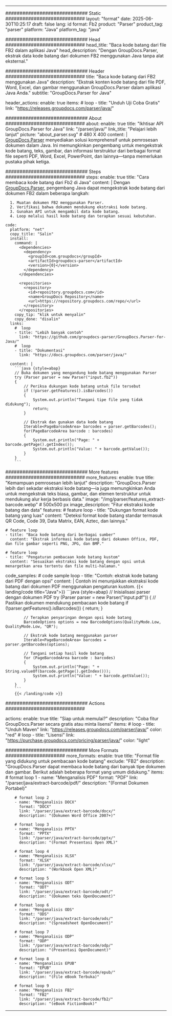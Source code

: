 


---
############################# Static ############################
layout: "format"
date:  2025-06-30T10:25:17
draft: false
lang: id
format: Fb2
product: "Parser"
product_tag: "parser"
platform: "Java"
platform_tag: "java"

############################# Head ############################
head_title: "Baca kode batang dari file FB2 dalam aplikasi Java"
head_description: "Dengan GroupDocs.Parser, ekstrak data kode batang dari dokumen FB2 menggunakan Java tanpa alat eksternal."

############################# Header ############################
title: "Baca kode batang dari FB2 menggunakan Java" 
description: "Ekstrak konten kode batang dari file PDF, Word, Excel, dan gambar menggunakan GroupDocs.Parser dalam aplikasi Java Anda."
subtitle: "GroupDocs.Parser for Java" 

header_actions:
  enable: true
  items:
    #  loop
    - title: "Unduh Uji Coba Gratis"
      link: "https://releases.groupdocs.com/parser/java/"
      
############################# About ############################
about:
    enable: true
    title: "Ikhtisar API GroupDocs.Parser for Java"
    link: "/parser/java/"
    link_title: "Pelajari lebih lanjut"
    picture: "about_parser.svg" # 480 X 400
    content: |
       [GroupDocs.Parser](/parser/java/) menyediakan solusi komprehensif untuk pemrosesan dokumen dalam Java. Ini memungkinkan pengembang untuk mengekstrak kode batang, teks, gambar, dan informasi terstruktur dari berbagai format file seperti PDF, Word, Excel, PowerPoint, dan lainnya—tanpa memerlukan pustaka pihak ketiga.

############################# Steps ############################
steps:
    enable: true
    title: "Cara membaca kode batang dari Fb2 di Java"
    content: |
      Dengan [GroupDocs.Parser](/parser/java/), pengembang Java dapat mengekstrak kode batang dari dokumen FB2 dalam beberapa langkah:
      
      1. Muatan dokumen FB2 menggunakan Parser.
      2. Verifikasi bahwa dokumen mendukung ekstraksi kode batang.
      3. Gunakan API untuk mengambil data kode batang.
      4. Loop melalui hasil kode batang dan terapkan sesuai kebutuhan.
   
    code:
      platform: "net"
      copy_title: "Salin"
      install:
        command: |
          <dependencies>
            <dependency>
              <groupId>com.groupdocs</groupId>
              <artifactId>groupdocs-parser</artifactId>
              <version>{0}</version>
            </dependency>
          </dependencies>

          <repositories>
            <repository>
              <id>repository.groupdocs.com</id>
              <name>GroupDocs Repository</name>
              <url>https://repository.groupdocs.com/repo/</url>
            </repository>
          </repositories>
        copy_tip: "klik untuk menyalin"
        copy_done: "disalin"
      links:
        #  loop
        - title: "Lebih banyak contoh"
          link: "https://github.com/groupdocs-parser/GroupDocs.Parser-for-Java/"
        #  loop
        - title: "Dokumentasi"
          link: "https://docs.groupdocs.com/parser/java/"
          
      content: |
        ```java {style=abap}
        // Buka dokumen yang mengandung kode batang menggunakan Parser
        try (Parser parser = new Parser("input.fb2"))
        {
            // Periksa dukungan kode batang untuk file tersebut
            if (!parser.getFeatures().isBarcodes())
            {
                System.out.println("Tangani tipe file yang tidak didukung");
                return;
            }

            // Ekstrak dan gunakan data kode batang
            Iterable<PageBarcodeArea> barcodes = parser.getBarcodes();
            for(PageBarcodeArea barcode : barcodes)
            {
                System.out.println("Page: " + barcode.getPage().getIndex());
                System.out.println("Value: " + barcode.getValue());
            }
        }
        ```            

############################# More features ############################
more_features:
  enable: true
  title: "Kemampuan pemrosesan lebih lanjut"
  description: "GroupDocs.Parser lebih dari sekadar ekstraksi kode batang—ia juga memungkinkan Anda untuk mengekstrak teks biasa, gambar, dan elemen terstruktur untuk mendukung alur kerja berbasis data."
  image: "/img/parser/features_extract-barcode.webp" # 500x500 px
  image_description: "Fitur ekstraksi kode batang dan data"
  features:
    # feature loop
    - title: "Dukungan format kode batang yang luas"
      content: "Deteksi format kode batang standar termasuk QR Code, Code 39, Data Matrix, EAN, Aztec, dan lainnya."

    # feature loop
    - title: "Baca kode batang dari berbagai sumber"
      content: "Ekstrak informasi kode batang dari dokumen Office, PDF, dan file gambar seperti PNG, JPG, dan BMP."

    # feature loop
    - title: "Pengaturan pembacaan kode batang kustom"
      content: "Sesuaikan ekstraksi kode batang dengan opsi untuk menargetkan area tertentu dan file multi-halaman."
      
  code_samples:
    # code sample loop
    - title: "Contoh: ekstrak kode batang dari PDF dengan opsi"
      content: |
        Contoh ini menunjukkan ekstraksi kode batang dari dokumen PDF menggunakan pengaturan kustom.
        {{< landing/code title="Java">}}
        ```java {style=abap}
        //  Inisialisasi parser dengan dokumen PDF
        try (Parser parser = new Parser("input.pdf"))
        {
            // Pastikan dokumen mendukung pembacaan kode batang
            if (!parser.getFeatures().isBarcodes())
            {
                return;
            }

            // Terapkan penyaringan dengan opsi kode batang
            BarcodeOptions options = new BarcodeOptions(QualityMode.Low, QualityMode.Low, "QR");

            // Ekstrak kode batang menggunakan parser
            Iterable<PageBarcodeArea> barcodes = parser.getBarcodes(options);

            // Tangani setiap hasil kode batang
            for (PageBarcodeArea barcode : barcodes)
            {
                System.out.println("Page: " + String.valueOf(barcode.getPage().getIndex()));
                System.out.println("Value: " + barcode.getValue());
            }
        }
        ```
        {{< /landing/code >}}


############################# Actions ############################

actions:
  enable: true
  title: "Siap untuk memulai?"
  description: "Coba fitur GroupDocs.Parser secara gratis atau minta lisensi"
  items:
    #  loop
    - title: "Unduh Maven"
      link: "https://releases.groupdocs.com/parser/java/"
      color: "red"
        #  loop
    - title: "Lisensi"
      link: "https://purchase.groupdocs.com/pricing/parser/java/"
      color: "light"


############################# More Formats #####################
more_formats:
    enable: true
    title: "Format file yang didukung untuk pembacaan kode batang"
    exclude: "FB2"
    description: "GroupDocs.Parser dapat membaca kode batang dari banyak tipe dokumen dan gambar. Berikut adalah beberapa format yang umum didukung."
    items: 
        # format loop 1
        - name: "Menganalisis PDF"
          format: "PDF"
          link: "/parser/java/extract-barcode/pdf/"
          description: "(Format Dokumen Portabel)"
          
        # format loop 2
        - name: "Menganalisis DOCX"
          format: "DOCX"
          link: "/parser/java/extract-barcode/docx/"
          description: "(Dokumen Word Office 2007+)"
          
        # format loop 3
        - name: "Menganalisis PPTX"
          format: "PPTX"
          link: "/parser/java/extract-barcode/pptx/"
          description: "(Format Presentasi Open XML)"
          
        # format loop 4
        - name: "Menganalisis XLSX"
          format: "XLSX"
          link: "/parser/java/extract-barcode/xlsx/"
          description: "(Workbook Open XML)"
          
        # format loop 5
        - name: "Menganalisis ODT"
          format: "ODT"
          link: "/parser/java/extract-barcode/odt/"
          description: "(Dokumen teks OpenDocument)"
          
        # format loop 6
        - name: "Menganalisis ODS"
          format: "ODS"
          link: "/parser/java/extract-barcode/ods/"
          description: "(Spreadsheet OpenDocument)"
          
        # format loop 7
        - name: "Menganalisis ODP"
          format: "ODP"
          link: "/parser/java/extract-barcode/odp/"
          description: "(Presentasi OpenDocument)"
          
        # format loop 8
        - name: "Menganalisis EPUB"
          format: "EPUB"
          link: "/parser/java/extract-barcode/epub/"
          description: "(File eBook Terbuka)"
          
        # format loop 9
        - name: "Menganalisis FB2"
          format: "FB2"
          link: "/parser/java/extract-barcode/fb2/"
          description: "(eBook FictionBook)"
         
          

---